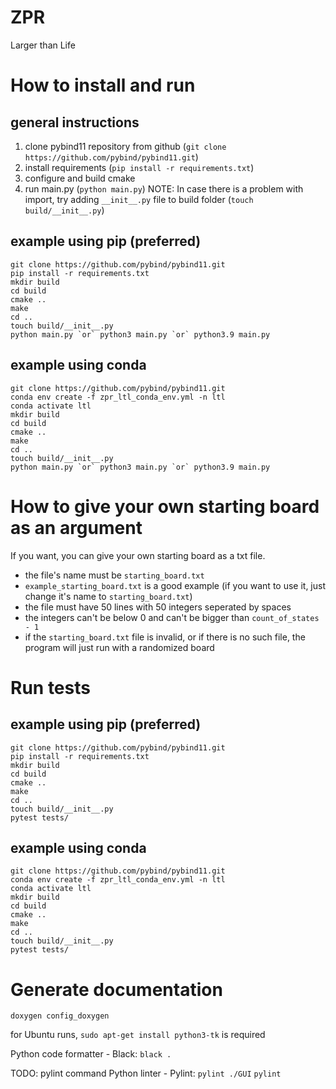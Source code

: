 # ZPR
Larger than Life 

# How to install and run

## general instructions
1. clone pybind11 repository from github (`git clone https://github.com/pybind/pybind11.git`)
2. install requirements (`pip install -r requirements.txt`)
3. configure and build cmake
4. run main.py (`python main.py`)
NOTE: In case there is a problem with import, try adding `__init__.py` file to build folder (`touch build/__init__.py`)

## example using pip (preferred)
    git clone https://github.com/pybind/pybind11.git
    pip install -r requirements.txt
    mkdir build
    cd build
    cmake ..
    make
    cd ..
    touch build/__init__.py
    python main.py `or` python3 main.py `or` python3.9 main.py

## example using conda
    git clone https://github.com/pybind/pybind11.git
    conda env create -f zpr_ltl_conda_env.yml -n ltl
    conda activate ltl
    mkdir build
    cd build
    cmake ..
    make
    cd ..
    touch build/__init__.py
    python main.py `or` python3 main.py `or` python3.9 main.py

# How to give your own starting board as an argument
If you want, you can give your own starting board as a txt file.
- the file's name must be `starting_board.txt`
- `example_starting_board.txt` is a good example (if you want to use it, just change it's name to `starting_board.txt`)
- the file must have 50 lines with 50 integers seperated by spaces
- the integers can't be below 0 and can't be bigger than `count_of_states - 1`
- if the `starting_board.txt` file is invalid, or if there is no such file, the program will just run with a randomized board

# Run tests

## example using pip (preferred)
    git clone https://github.com/pybind/pybind11.git
    pip install -r requirements.txt
    mkdir build
    cd build
    cmake ..
    make
    cd ..
    touch build/__init__.py
    pytest tests/

## example using conda
    git clone https://github.com/pybind/pybind11.git
    conda env create -f zpr_ltl_conda_env.yml -n ltl
    conda activate ltl
    mkdir build
    cd build
    cmake ..
    make
    cd ..
    touch build/__init__.py
    pytest tests/

# Generate documentation
    doxygen config_doxygen


for Ubuntu runs, ```sudo apt-get install python3-tk``` is required

Python code formatter - Black:
```black .```

TODO: pylint command
Python linter - Pylint:
```pylint ./GUI```
```pylint ```
